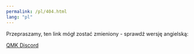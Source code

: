 ```yaml
---
permalink: /pl/404.html
lang: "pl"
---
```


Przepraszamy, ten link mógł zostać zmieniony - sprawdź wersję angielską: <a id="en-url"></span>

<a href="https://discord.gg/mBcszEFSdr">QMK Discord</a>

<script>
var url = window.location.origin + window.location.pathname.replace(/\/[^/]+/, '');
var a = document.getElementById("en-url")
a.innerHTML = url;
a.href = url;
</script>